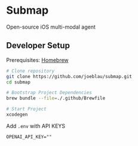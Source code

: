 # Submap

Open-source iOS multi-modal agent

## Developer Setup

Prerequisites: [Homebrew](https://brew.sh)

```sh
# Clone repository
git clone https://github.com/joeblau/submap.git
cd submap

# Bootstrap Project Dependencies
brew bundle --file=./.github/Brewfile

# Start Project
xcodegen
```

Add `.env` with API KEYS

```dotenv
OPENAI_API_KEY=""
```